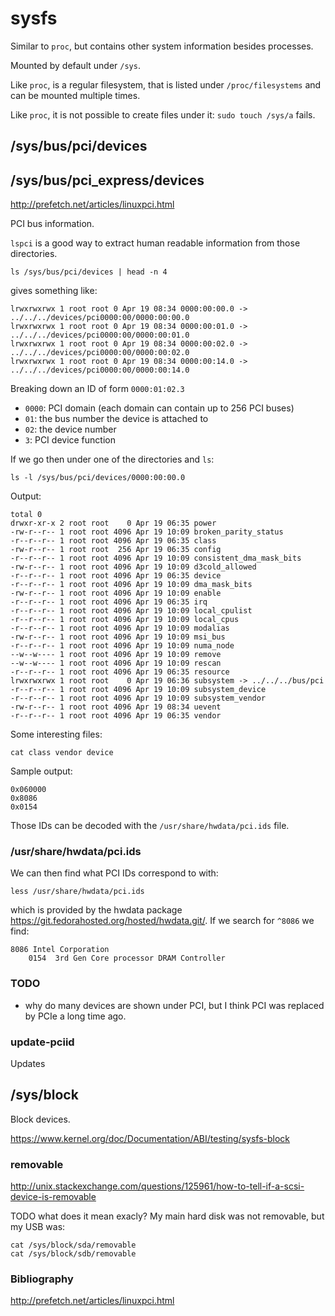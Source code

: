 # sysfs

Similar to `proc`, but contains other system information besides processes.

Mounted by default under `/sys`.

Like `proc`, is a regular filesystem, that is listed under `/proc/filesystems` and can be mounted multiple times.

Like `proc`, it is not possible to create files under it: `sudo touch /sys/a` fails.

## /sys/bus/pci/devices

## /sys/bus/pci_express/devices

<http://prefetch.net/articles/linuxpci.html>

PCI bus information.

`lspci` is a good way to extract human readable information from those directories.

    ls /sys/bus/pci/devices | head -n 4

gives something like:

    lrwxrwxrwx 1 root root 0 Apr 19 08:34 0000:00:00.0 -> ../../../devices/pci0000:00/0000:00:00.0
    lrwxrwxrwx 1 root root 0 Apr 19 08:34 0000:00:01.0 -> ../../../devices/pci0000:00/0000:00:01.0
    lrwxrwxrwx 1 root root 0 Apr 19 08:34 0000:00:02.0 -> ../../../devices/pci0000:00/0000:00:02.0
    lrwxrwxrwx 1 root root 0 Apr 19 08:34 0000:00:14.0 -> ../../../devices/pci0000:00/0000:00:14.0

Breaking down an ID of form `0000:01:02.3`

- `0000`: PCI domain (each domain can contain up to 256 PCI buses)
- `01`: the bus number the device is attached to
- `02`: the device number
- `3`: PCI device function

If we go then under one of the directories and `ls`:

    ls -l /sys/bus/pci/devices/0000:00:00.0

Output:

    total 0
    drwxr-xr-x 2 root root    0 Apr 19 06:35 power
    -rw-r--r-- 1 root root 4096 Apr 19 10:09 broken_parity_status
    -r--r--r-- 1 root root 4096 Apr 19 06:35 class
    -rw-r--r-- 1 root root  256 Apr 19 06:35 config
    -r--r--r-- 1 root root 4096 Apr 19 10:09 consistent_dma_mask_bits
    -rw-r--r-- 1 root root 4096 Apr 19 10:09 d3cold_allowed
    -r--r--r-- 1 root root 4096 Apr 19 06:35 device
    -r--r--r-- 1 root root 4096 Apr 19 10:09 dma_mask_bits
    -rw-r--r-- 1 root root 4096 Apr 19 10:09 enable
    -r--r--r-- 1 root root 4096 Apr 19 06:35 irq
    -r--r--r-- 1 root root 4096 Apr 19 10:09 local_cpulist
    -r--r--r-- 1 root root 4096 Apr 19 10:09 local_cpus
    -r--r--r-- 1 root root 4096 Apr 19 10:09 modalias
    -rw-r--r-- 1 root root 4096 Apr 19 10:09 msi_bus
    -r--r--r-- 1 root root 4096 Apr 19 10:09 numa_node
    --w--w---- 1 root root 4096 Apr 19 10:09 remove
    --w--w---- 1 root root 4096 Apr 19 10:09 rescan
    -r--r--r-- 1 root root 4096 Apr 19 06:35 resource
    lrwxrwxrwx 1 root root    0 Apr 19 06:36 subsystem -> ../../../bus/pci
    -r--r--r-- 1 root root 4096 Apr 19 10:09 subsystem_device
    -r--r--r-- 1 root root 4096 Apr 19 10:09 subsystem_vendor
    -rw-r--r-- 1 root root 4096 Apr 19 08:34 uevent
    -r--r--r-- 1 root root 4096 Apr 19 06:35 vendor

Some interesting files:

    cat class vendor device

Sample output:

    0x060000
    0x8086
    0x0154

Those IDs can be decoded with the `/usr/share/hwdata/pci.ids` file.

### /usr/share/hwdata/pci.ids

We can then find what PCI IDs correspond to with:

    less /usr/share/hwdata/pci.ids

which is provided by the hwdata package <https://git.fedorahosted.org/hosted/hwdata.git/>. If we search for `^8086` we find:

    8086 Intel Corporation
        0154  3rd Gen Core processor DRAM Controller

### TODO

- why do many devices are shown under PCI, but I think PCI was replaced by PCIe a long time ago.

### update-pciid

Updates

## /sys/block

Block devices.

<https://www.kernel.org/doc/Documentation/ABI/testing/sysfs-block>

### removable

<http://unix.stackexchange.com/questions/125961/how-to-tell-if-a-scsi-device-is-removable>

TODO what does it mean exacly? My main hard disk was not removable, but my USB was:

    cat /sys/block/sda/removable
    cat /sys/block/sdb/removable

### Bibliography

<http://prefetch.net/articles/linuxpci.html>

